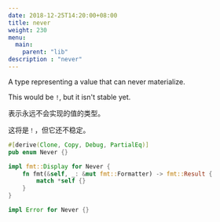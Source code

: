 ```yaml
---
date: 2018-12-25T14:20:00+08:00
title: never
weight: 230
menu:
  main:
    parent: "lib"
description : "never"
---
```


A type representing a value that can never materialize.

This would be `!`, but it isn't stable yet.

表示永远不会实现的值的类型。

这将是`！`，但它还不稳定。

```rust
#[derive(Clone, Copy, Debug, PartialEq)]
pub enum Never {}

impl fmt::Display for Never {
    fn fmt(&self, _: &mut fmt::Formatter) -> fmt::Result {
        match *self {}
    }
}

impl Error for Never {}
```

